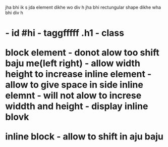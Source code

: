 jha bhi ik s jda element dikhe wo div h
jha bhi rectungular shape dikhe wha bhi div h


<h1> - id #hi - taggfffff
.h1 - class

block element - donot alow too shift baju me(left right) - allow width height to increase
inline element - allow to give space in side 
inline elemnt - will not alow to increse widdth and height - display inline blovk

inline block - allow to shift in aju baju

